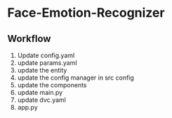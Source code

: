 # Face-Emotion-Recognizer

## Workflow

1. Update config.yaml
2. update params.yaml
3. update the entity
4. update the config manager in src config
5. update the components
6. update main.py
7. update dvc.yaml
8. app.py